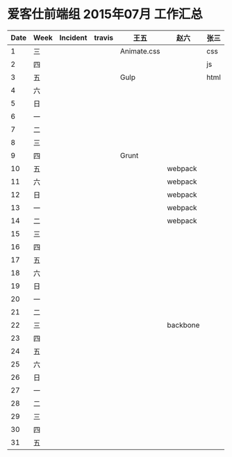 # 爱客仕前端组 2015年07月 工作汇总  
|Date|Week|Incident|travis|王五|赵六|张三|
|---|---|---|---|---|---|---|
|1|三|||Animate.css||css|
|2|四|||||js|
|3|五|||Gulp||html|
|4|六||||||
|5|日||||||
|6|一||||||
|7|二||||||
|8|三||||||
|9|四|||Grunt|||
|10|五||||webpack||
|11|六||||webpack||
|12|日||||webpack||
|13|一||||webpack||
|14|二||||webpack||
|15|三||||||
|16|四||||||
|17|五||||||
|18|六||||||
|19|日||||||
|20|一||||||
|21|二||||||
|22|三||||backbone||
|23|四||||||
|24|五||||||
|25|六||||||
|26|日||||||
|27|一||||||
|28|二||||||
|29|三||||||
|30|四||||||
|31|五||||||
